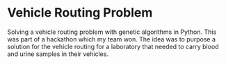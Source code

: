 # Vehicle Routing Problem
Solving a vehicle routing problem with genetic algorithms in Python.
This was part of a hackathon which my team won. The idea was to purpose a solution for the vehicle routing for a laboratory that needed to carry blood and urine samples in their vehicles.
